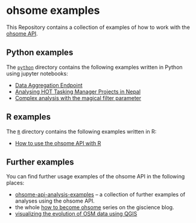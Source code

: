 # ohsome examples

This Repository contains a collection of examples of how to work with the [ohsome API](https://api.ohsome.org).

## Python examples

The [`python`](https://github.com/GIScience/ohsome-examples/tree/master/python#readme) directory contains the following examples written in Python using jupyter notebooks:

* [Data Aggregation Endpoint](https://nbviewer.jupyter.org/github/GIScience/ohsome-examples/blob/master/python/jupyter-notebooks/ohsome-data-aggregation.ipynb)
* [Analysing HOT Tasking Manager Projects in Nepal](https://nbviewer.jupyter.org/github/GIScience/ohsome-examples/blob/master/python/jupyter-notebooks/ohsome_api_hot_tm_project1008.ipynb)
* [Complex analysis with the magical filter parameter](https://nbviewer.jupyter.org/github/GIScience/ohsome-examples/blob/master/python/jupyter-notebooks/cycling-magic-filter-ohsomeAPI.ipynb)

## R examples

The [`R`](https://github.com/GIScience/ohsome-examples/tree/master/R#readme) directory contains the following examples written in R:

* [How to use the ohsome API with R](https://github.com/GIScience/ohsome-examples/tree/master/R/ohsome-api-requests#readme)

## Further examples

You can find further usage examples of the ohsome API in the following places:

* [ohsome-api-analysis-examples](https://gitlab.gistools.geog.uni-heidelberg.de/giscience/big-data/ohsome/ohsome-api-analysis-examples) – a collection of further examples of analyses using the ohsome API.
* the whole [how to become ohsome](http://k1z.blog.uni-heidelberg.de/tag/become-ohsome/) series on the giscience blog.
* [visualizing the evolution of OSM data using QGIS](https://gitlab.gistools.geog.uni-heidelberg.de/-/snippets/23)
